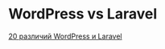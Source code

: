 # WordPress vs Laravel
[20 различий WordPress и Laravel](https://flagstudio.ru/blog/20-razlichij-wordpress-i-laravel-chast-2-iz-2)

